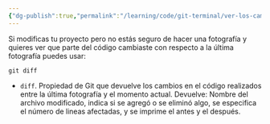 ```yaml
---
{"dg-publish":true,"permalink":"/learning/code/git-terminal/ver-los-cambios-entre-el-proyecto-actual-y-la-ultima-fotografia-en-git/","created":"2024-03-27T16:18","updated":"2024-03-27T16:18"}
---
```


Si modificas tu proyecto pero no estás seguro de hacer una fotografía y quieres ver que parte del código cambiaste con respecto a la última fotografía puedes usar:
```shell
git diff
```
- `diff`. Propiedad de Git que devuelve los cambios en el código realizados entre la última fotografía y el momento actual. Devuelve: Nombre del archivo modificado, indica si se agregó o se eliminó algo, se especifica el número de lineas afectadas, y se imprime el antes y el después.